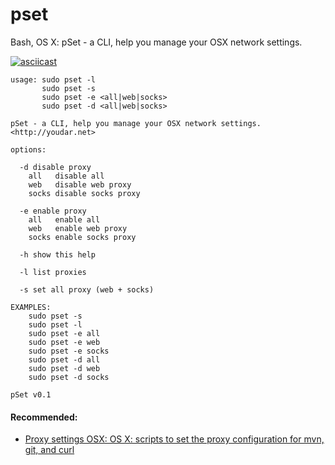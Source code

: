 # pset
Bash, OS X: pSet - a CLI, help you manage your OSX network settings.

[![asciicast](https://asciinema.org/a/bpg5gngmuzgqr9dcu6xrtoiqw.png)](https://asciinema.org/a/bpg5gngmuzgqr9dcu6xrtoiqw)

```
usage: sudo pset -l
       sudo pset -s
       sudo pset -e <all|web|socks>
       sudo pset -d <all|web|socks>

pSet - a CLI, help you manage your OSX network settings. <http://youdar.net>

options:

  -d disable proxy
    all   disable all
    web   disable web proxy
    socks disable socks proxy

  -e enable proxy
    all   enable all
    web   enable web proxy
    socks enable socks proxy

  -h show this help

  -l list proxies
  
  -s set all proxy (web + socks)

EXAMPLES:
    sudo pset -s
    sudo pset -l
    sudo pset -e all
    sudo pset -e web
    sudo pset -e socks
    sudo pset -d all
    sudo pset -d web
    sudo pset -d socks

pSet v0.1
```

#### Recommended:

- [Proxy settings OSX: OS X: scripts to set the proxy configuration for mvn, git, and curl](https://github.com/kontrafiktion/proxy-settings-osx)
